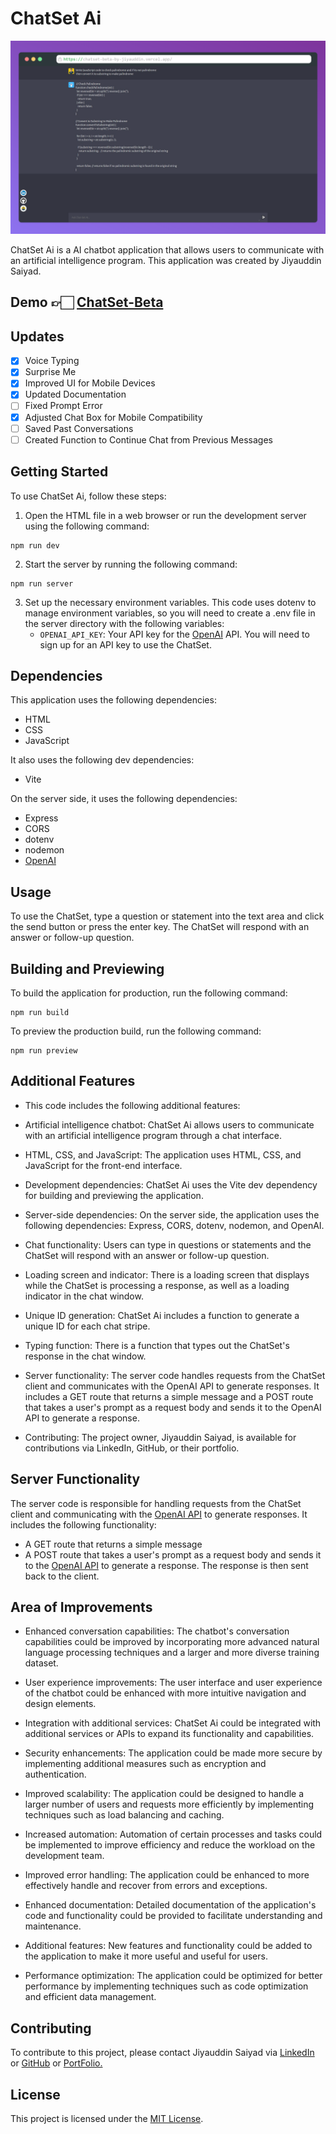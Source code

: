 # ChatSet Ai

![App Screenshot](./client/assets/chatSetAiSS.png)

ChatSet Ai is a AI chatbot application that allows users to communicate with an artificial intelligence program. This application was created by Jiyauddin Saiyad.

## Demo 👉🏻 [ChatSet-Beta](https://chatset-beta-by-jiyauddin.vercel.app/)

## Updates 

- [x] Voice Typing
- [x] Surprise Me
- [x] Improved UI for Mobile Devices
- [x] Updated Documentation
- [ ] Fixed Prompt Error
- [x] Adjusted Chat Box for Mobile Compatibility
- [ ] Saved Past Conversations
- [ ] Created Function to Continue Chat from Previous Messages

## Getting Started

To use ChatSet Ai, follow these steps:

1. Open the HTML file in a web browser or run the development server using the following command:
 ```command 
npm run dev
```
2. Start the server by running the following command: 
 ```command 
 npm run server
 ```
3. Set up the necessary environment variables. This code uses dotenv to manage environment variables, so you will need to create a .env file in the server directory with the following variables:
   - `OPENAI_API_KEY`: Your API key for the [OpenAI](http://openapi.com/api) API. You will need to sign up for an API key to use the ChatSet.

## Dependencies

This application uses the following dependencies:

- HTML
- CSS
- JavaScript

It also uses the following dev dependencies:

- Vite

On the server side, it uses the following dependencies:
- Express
- CORS
- dotenv
- nodemon
- [OpenAI](http://openapi.com/api)

## Usage

To use the ChatSet, type a question or statement into the text area and click the send button or press the enter key. The ChatSet will respond with an answer or follow-up question.

## Building and Previewing

To build the application for production, run the following command: 
```command 
npm run build
```
To preview the production build, run the following command: 
```command 
npm run preview
```

## Additional Features

- This code includes the following additional features:

- Artificial intelligence chatbot: ChatSet Ai allows users to communicate with an artificial intelligence program through a chat interface.

- HTML, CSS, and JavaScript: The application uses HTML, CSS, and JavaScript for the front-end interface.

- Development dependencies: ChatSet Ai uses the Vite dev dependency for building and previewing the application.

- Server-side dependencies: On the server side, the application uses the following dependencies: Express, CORS, dotenv, nodemon, and OpenAI.

- Chat functionality: Users can type in questions or statements and the ChatSet will respond with an answer or follow-up question.

- Loading screen and indicator: There is a loading screen that displays while the ChatSet is processing a response, as well as a loading indicator in the chat window.

- Unique ID generation: ChatSet Ai includes a function to generate a unique ID for each chat stripe.

- Typing function: There is a function that types out the ChatSet's response in the chat window.

- Server functionality: The server code handles requests from the ChatSet client and communicates with the OpenAI API to generate responses. It includes a GET route that returns a simple message and a POST route that takes a user's prompt as a request body and sends it to the OpenAI API to generate a response.

- Contributing: The project owner, Jiyauddin Saiyad, is available for contributions via LinkedIn, GitHub, or their portfolio.

## Server Functionality

The server code is responsible for handling requests from the ChatSet client and communicating with the [OpenAI API](http://openapi.com/api) to generate responses. It includes the following functionality:

- A GET route that returns a simple message
- A POST route that takes a user's prompt as a request body and sends it to the [OpenAI API](http://openapi.com/api) to generate a response. The response is then sent back to the client.

## Area of Improvements

- Enhanced conversation capabilities: The chatbot's conversation capabilities could be improved by incorporating more advanced natural language processing techniques and a larger and more diverse training dataset.

- User experience improvements: The user interface and user experience of the chatbot could be enhanced with more intuitive navigation and design elements.

- Integration with additional services: ChatSet Ai could be integrated with additional services or APIs to expand its functionality and capabilities.

- Security enhancements: The application could be made more secure by implementing additional measures such as encryption and authentication.

- Improved scalability: The application could be designed to handle a larger number of users and requests more efficiently by implementing techniques such as load balancing and caching.

- Increased automation: Automation of certain processes and tasks could be implemented to improve efficiency and reduce the workload on the development team.

- Improved error handling: The application could be enhanced to more effectively handle and recover from errors and exceptions.

- Enhanced documentation: Detailed documentation of the application's code and functionality could be provided to facilitate understanding and maintenance.

- Additional features: New features and functionality could be added to the application to make it more useful and useful for users.

- Performance optimization: The application could be optimized for better performance by implementing techniques such as code optimization and efficient data management.

## Contributing

To contribute to this project, please contact Jiyauddin Saiyad via [LinkedIn](https://www.linkedin.com/in/jiyauddin-saiyad/) or [GitHub](https://github.com/JiyauddinSaiyad) or [PortFolio.](https://jiyauddinsaiyad.github.io/) 

## License

This project is licensed under the [MIT License](https://github.com/JiyauddinSaiyad/chatSet/blob/main/LICENSE).


